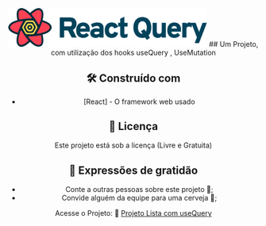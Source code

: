 <div align="center">
<img src="docs/images/react-query-logo.svg"  width="400" alt="Logo" />
## Um Projeto, com utilização dos hooks useQuery , UseMutation

## 🛠️ Construído com

* [React] - O framework web usado

## 📄 Licença

Este projeto está sob a licença (Livre e Gratuita) 

## 🎁 Expressões de gratidão

* Conte a outras pessoas sobre este projeto 📢;
* Convide alguém da equipe para uma cerveja 🍺;

 Acesse o Projeto: 🚀  <a href="https://projetotodolist.vercel.app/" target="_blank">Projeto Lista com useQuery</a>

